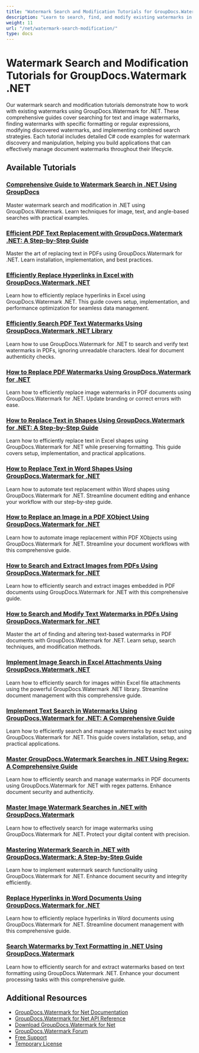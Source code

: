 ```yaml
---
title: "Watermark Search and Modification Tutorials for GroupDocs.Watermark .NET"
description: "Learn to search, find, and modify existing watermarks in documents using GroupDocs.Watermark for .NET."
weight: 11
url: "/net/watermark-search-modification/"
type: docs
---
```

# Watermark Search and Modification Tutorials for GroupDocs.Watermark .NET

Our watermark search and modification tutorials demonstrate how to work with existing watermarks using GroupDocs.Watermark for .NET. These comprehensive guides cover searching for text and image watermarks, finding watermarks with specific formatting or regular expressions, modifying discovered watermarks, and implementing combined search strategies. Each tutorial includes detailed C# code examples for watermark discovery and manipulation, helping you build applications that can effectively manage document watermarks throughout their lifecycle.

## Available Tutorials

### [Comprehensive Guide to Watermark Search in .NET Using GroupDocs](./guide-to-watermark-search-in-dotnet-groupdocs/)
Master watermark search and modification in .NET using GroupDocs.Watermark. Learn techniques for image, text, and angle-based searches with practical examples.

### [Efficient PDF Text Replacement with GroupDocs.Watermark .NET&#58; A Step-by-Step Guide](./groupdocs-watermark-net-pdf-text-replacement-guide/)
Master the art of replacing text in PDFs using GroupDocs.Watermark for .NET. Learn installation, implementation, and best practices.

### [Efficiently Replace Hyperlinks in Excel with GroupDocs.Watermark .NET](./replace-hyperlinks-excel-groupdocs-watermark-net/)
Learn how to efficiently replace hyperlinks in Excel using GroupDocs.Watermark .NET. This guide covers setup, implementation, and performance optimization for seamless data management.

### [Efficiently Search PDF Text Watermarks Using GroupDocs.Watermark .NET Library](./search-pdf-watermarks-groupdocs-watermark-net/)
Learn how to use GroupDocs.Watermark for .NET to search and verify text watermarks in PDFs, ignoring unreadable characters. Ideal for document authenticity checks.

### [How to Replace PDF Watermarks Using GroupDocs.Watermark for .NET](./replace-pdf-watermarks-groupdocs-net/)
Learn how to efficiently replace image watermarks in PDF documents using GroupDocs.Watermark for .NET. Update branding or correct errors with ease.

### [How to Replace Text in Shapes Using GroupDocs.Watermark for .NET&#58; A Step-by-Step Guide](./replace-text-groupdocs-watermark-net/)
Learn how to efficiently replace text in Excel shapes using GroupDocs.Watermark for .NET while preserving formatting. This guide covers setup, implementation, and practical applications.

### [How to Replace Text in Word Shapes Using GroupDocs.Watermark for .NET](./replace-text-word-shapes-groupdocs-watermark-net/)
Learn how to automate text replacement within Word shapes using GroupDocs.Watermark for .NET. Streamline document editing and enhance your workflow with our step-by-step guide.

### [How to Replace an Image in a PDF XObject Using GroupDocs.Watermark for .NET](./replace-image-pdf-groupdocs-watermark-net/)
Learn how to automate image replacement within PDF XObjects using GroupDocs.Watermark for .NET. Streamline your document workflows with this comprehensive guide.

### [How to Search and Extract Images from PDFs Using GroupDocs.Watermark for .NET](./search-images-pdf-groupdocs-watermark-dotnet/)
Learn how to efficiently search and extract images embedded in PDF documents using GroupDocs.Watermark for .NET with this comprehensive guide.

### [How to Search and Modify Text Watermarks in PDFs Using GroupDocs.Watermark for .NET](./search-modify-text-watermarks-pdf-groupdocs-net/)
Master the art of finding and altering text-based watermarks in PDF documents with GroupDocs.Watermark for .NET. Learn setup, search techniques, and modification methods.

### [Implement Image Search in Excel Attachments Using GroupDocs.Watermark .NET](./image-search-excel-attachments-groupdocs-watermark-net/)
Learn how to efficiently search for images within Excel file attachments using the powerful GroupDocs.Watermark .NET library. Streamline document management with this comprehensive guide.

### [Implement Text Search in Watermarks Using GroupDocs.Watermark for .NET&#58; A Comprehensive Guide](./groupdocs-watermark-dotnet-text-search/)
Learn how to efficiently search and manage watermarks by exact text using GroupDocs.Watermark for .NET. This guide covers installation, setup, and practical applications.

### [Master GroupDocs.Watermark Searches in .NET Using Regex&#58; A Comprehensive Guide](./groupdocs-watermark-search-regex-guide/)
Learn how to efficiently search and manage watermarks in PDF documents using GroupDocs.Watermark for .NET with regex patterns. Enhance document security and authenticity.

### [Master Image Watermark Searches in .NET with GroupDocs.Watermark](./groupdocs-watermark-dotnet-image-search/)
Learn how to effectively search for image watermarks using GroupDocs.Watermark for .NET. Protect your digital content with precision.

### [Mastering Watermark Search in .NET with GroupDocs.Watermark&#58; A Step-by-Step Guide](./groupdocs-watermark-net-wizard-guide-implement-search/)
Learn how to implement watermark search functionality using GroupDocs.Watermark for .NET. Enhance document security and integrity efficiently.

### [Replace Hyperlinks in Word Documents Using GroupDocs.Watermark for .NET](./replace-hyperlinks-word-docs-groupdocs-watermark-net/)
Learn how to efficiently replace hyperlinks in Word documents using GroupDocs.Watermark for .NET. Streamline document management with this comprehensive guide.

### [Search Watermarks by Text Formatting in .NET Using GroupDocs.Watermark](./search-watermarks-text-formatting-groupdocs-watermark-dotnet/)
Learn how to efficiently search for and extract watermarks based on text formatting using GroupDocs.Watermark .NET. Enhance your document processing tasks with this comprehensive guide.

## Additional Resources

- [GroupDocs.Watermark for Net Documentation](https://docs.groupdocs.com/watermark/net/)
- [GroupDocs.Watermark for Net API Reference](https://reference.groupdocs.com/watermark/net/)
- [Download GroupDocs.Watermark for Net](https://releases.groupdocs.com/watermark/net/)
- [GroupDocs.Watermark Forum](https://forum.groupdocs.com/c/watermark)
- [Free Support](https://forum.groupdocs.com/)
- [Temporary License](https://purchase.groupdocs.com/temporary-license/)
